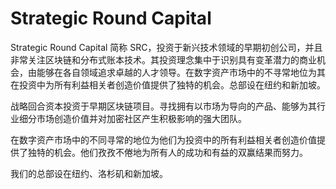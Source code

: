 # 

# Strategic Round Capital

Strategic Round Capital 简称 SRC，投资于新兴技术领域的早期初创公司，并且非常关注区块链和分布式账本技术。其投资理念集中于识别具有变革潜力的商业机会，由能够在各自领域追求卓越的人才领导。在数字资产市场中的不寻常地位为其在投资中为所有利益相关者创造价值提供了独特的机会。总部设在纽约和新加坡。

战略回合资本投资于早期区块链项目。寻找拥有以市场为导向的产品、能够为其行业细分市场创造价值并对加密社区产生积极影响的强大团队。

在数字资产市场中的不同寻常的地位为他们为投资中的所有利益相关者创造价值提供了独特的机会。他们孜孜不倦地为所有人的成功和有益的双赢结果而努力。

我们的总部设在纽约、洛杉矶和新加坡。

